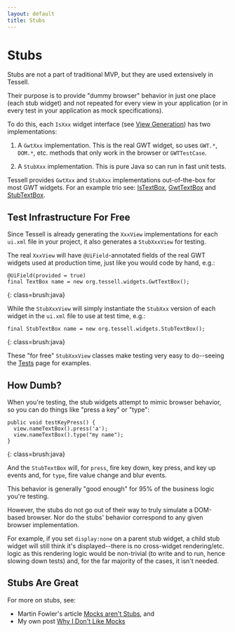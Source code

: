 ```yaml
---
layout: default
title: Stubs
---
```


Stubs
=====

Stubs are not a part of traditional MVP, but they are used extensively in Tessell.

Their purpose is to provide "dummy browser" behavior in just one place (each stub widget) and not repeated for every view in your application (or in every test in your application as mock specifications).

To do this, each `IsXxx` widget interface (see [View Generation](./viewgeneration.html)) has two implementations:

1. A `GwtXxx` implementation. This is the real GWT widget, so uses `GWT.*`, `DOM.*`, etc. methods that only work in the browser or `GWTTestCase`.

2. A `StubXxx` implementation. This is pure Java so can run in fast unit tests.

Tessell provides `GwtXxx` and `StubXxx` implementations out-of-the-box for most GWT widgets. For an example trio see: [IsTextBox][IsTextBox], [GwtTextBox][GwtTextBox] and [StubTextBox][StubTextBox].

Test Infrastructure For Free
----------------------------

Since Tessell is already generating the `XxxView` implementations for each `ui.xml` file in your project, it also generates a `StubXxxView` for testing.

The real `XxxView` will have `@UiField`-annotated fields of the real GWT widgets used at production time, just like you would code by hand, e.g.:

    @UiField(provided = true)
    final TextBox name = new org.tessell.widgets.GwtTextBox();
{: class=brush:java}

While the `StubXxxView` will simply instantiate the `StubXxx` version of each widget in the `ui.xml` file to use at test time, e.g.:

    final StubTextBox name = new org.tessell.widgets.StubTextBox();
{: class=brush:java}

These "for free" `StubXxxView` classes make testing very easy to do--seeing the [Tests](./tests.html) page for examples.

How Dumb?
---------

When you're testing, the stub widgets attempt to mimic browser behavior, so you can do things like "press a key" or "type":

    public void testKeyPress() {
      view.nameTextBox().press('a');
      view.nameTextBox().type("my name");
    }
{: class=brush:java}

And the `StubTextBox` will, for `press`, fire key down, key press, and key up events and, for `type`, fire value change and blur events.

This behavior is generally "good enough" for 95% of the business logic you're testing.

However, the stubs do not go out of their way to truly simulate a DOM-based browser. Nor do the stubs' behavior correspond to any given browser implementation.

For example, if you set `display:none` on a parent stub widget, a child stub widget will still think it's displayed--there is no cross-widget rendering/etc. logic as this rendering logic would be non-trivial (to write and to run, hence slowing down tests) and, for the far majority of the cases, it isn't needed.

Stubs Are Great
---------------

For more on stubs, see:

* Martin Fowler's article [Mocks aren't Stubs](http://martinfowler.com/articles/mocksArentStubs.html), and
* My own post [Why I Don't Like Mocks](http://www.draconianoverlord.com/2010/07/09/why-i-dont-like-mocks.html)

[IsTextBox]: http://github.com/stephenh/tessell/blob/master/user/src/main/java/org/tessell/widgets/IsTextBox.java
[GwtTextBox]: http://github.com/stephenh/tessell/blob/master/user/src/main/java/org/tessell/widgets/GwtTextBox.java
[StubTextBox]: http://github.com/stephenh/tessell/blob/master/user/src/main/java/org/tessell/widgets/StubTextBox.java

